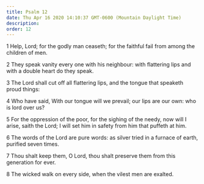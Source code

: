 ```yaml
---
title: Psalm 12
date: Thu Apr 16 2020 14:10:37 GMT-0600 (Mountain Daylight Time)
description: 
order: 12
---
```


<p>
  1 Help, Lord; for the godly man ceaseth; for the faithful fail from among the
  children of men.
</p>
<p>
  2 They speak vanity every one with his neighbour: with flattering lips and
  with a double heart do they speak.
</p>
<p>
  3 The Lord shall cut off all flattering lips, and the tongue that speaketh
  proud things:
</p>
<p>
  4 Who have said, With our tongue will we prevail; our lips are our own: who is
  lord over us?
</p>
<p>
  5 For the oppression of the poor, for the sighing of the needy, now will I
  arise, saith the Lord; I will set him in safety from him that puffeth at him.
</p>
<p>
  6 The words of the Lord are pure words: as silver tried in a furnace of earth,
  purified seven times.
</p>
<p>
  7 Thou shalt keep them, O Lord, thou shalt preserve them from this generation
  for ever.
</p>
<p>8 The wicked walk on every side, when the vilest men are exalted.</p>
